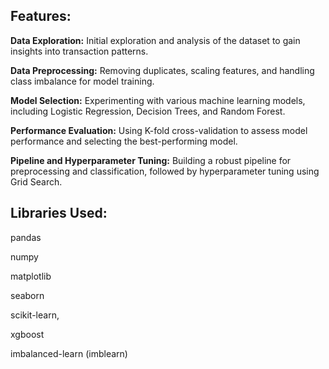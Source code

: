 ## Features:

**Data Exploration:** Initial exploration and analysis of the dataset to gain insights into transaction patterns.

**Data Preprocessing:** Removing duplicates, scaling features, and handling class imbalance for model training.

**Model Selection:** Experimenting with various machine learning models, including Logistic Regression, Decision Trees, and Random Forest.

**Performance Evaluation:** Using K-fold cross-validation to assess model performance and selecting the best-performing model.

**Pipeline and Hyperparameter Tuning:** Building a robust pipeline for preprocessing and classification, followed by hyperparameter tuning using Grid Search.

## Libraries Used:

pandas

numpy

matplotlib

seaborn

scikit-learn,

xgboost

imbalanced-learn (imblearn)
